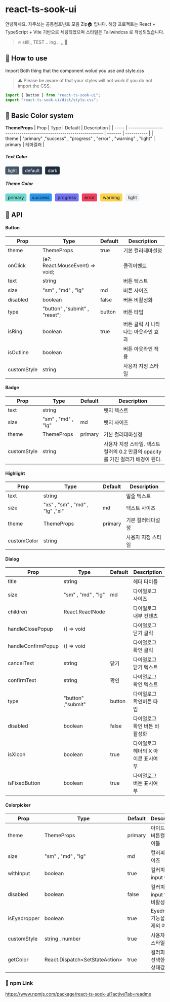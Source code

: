 # react-ts-sook-ui

안녕하세요.
자주쓰는 공통컴포넌트 모음 Zip🏠 입니다.
해당 프로젝트는 React + TypeScript + Vite 기반으로 세팅되었으며
스타일은 Tailwindcss 로 작성되었습니다.

> 🔥 still,, TEST .. ing .. ,, 🫥

## 🤔 How to use

Import Both thing that the component wolud you use and style.css

> ⚠️ Please be aware of that your styles will not work if you do not import the CSS.

```js
import { Button } from "react-ts-sook-ui";
import "react-ts-sook-ui/dist/style.css";
```

## 🎨 Basic Color system

<b>ThemeProps</b>
| Prop | Type | Default | Description |
| ----- | ----------------------------------------------------------------- | ------- | ----------- |
| theme | "primary" ,"success" , "progress" , "error" , "warning" , "light" | primary | 테마컬러 |

##### Text Color

<div style="width:fit-content; display:flex;  gap:10px;">
<span style="text-align:center;border-radius:4px; padding:4px 8px; background-color:#475569; color:white"> light </span>
<span style="text-align:center;border-radius:4px; padding:4px 8px; background-color:#334155; color:white"> default </span>
<span style="text-align:center;border-radius:4px; padding:4px 8px; background-color:#1e293b; color:white"> dark </span>
</div>

##### Theme Color

<div style="width:fit-content; display:flex;  gap:10px;">
<span style="text-align:center; border-radius:4px; padding:4px 8px; background-color:#6ed8cd"> primary </span>
<span style="text-align:center;border-radius:4px; padding:4px 8px; background-color:#2b96ed"> success </span>
<span style="text-align:center;border-radius:4px; padding:4px 8px; background-color:#7374f3"> progress </span>
<span style="text-align:center;border-radius:4px; padding:4px 8px; background-color:#f43f5e"> error </span>
<span style="text-align:center;border-radius:4px; padding:4px 8px; background-color:#fcd34d"> warning </span>
<span style="text-align:center;border-radius:4px; padding:4px 8px; background-color:#edf0f3"> light </span>
</div>

## 🎊 API

#### Button

| Prop        | Type                                               | Default | Description                         |
| ----------- | -------------------------------------------------- | ------- | ----------------------------------- |
| theme       | ThemeProps                                         | true    | 기본 컬러테마설정                   |
| onClick     | (e?: React.MouseEvent<HTMLButtonElement>) => void; |         | 클릭이벤트                          |
| text        | string                                             |         | 버튼 텍스트                         |
| size        | "sm" , "md" , "lg"                                 | md      | 버튼 사이즈                         |
| disabled    | boolean                                            | false   | 버튼 비활성화                       |
| type        | "button" ,"submit" , "reset";                      | button  | 버튼 타입                           |
| isRing      | boolean                                            | true    | 버튼 클릭 시 나타나는 아웃라인 효과 |
| isOutline   | boolean                                            |         | 버튼 아웃라인 적용                  |
| customStyle | string                                             |         | 사용자 지정 스타일                  |

#### Badge

| Prop        | Type               | Default | Description                                                                      |
| ----------- | ------------------ | ------- | -------------------------------------------------------------------------------- |
| text        | string             |         | 뱃지 텍스트                                                                      |
| size        | "sm" , "md" , "lg" | md      | 뱃지 사이즈                                                                      |
| theme       | ThemeProps         | primary | 기본 컬러테마설정                                                                |
| customStyle | string             |         | 사용자 지정 스타일. 텍스트 컬러의 0.2 만큼의 opacity 를 가진 컬러가 배경이 된다. |

#### Highlight

| Prop        | Type                            | Default | Description        |
| ----------- | ------------------------------- | ------- | ------------------ |
| text        | string                          |         | 밑줄 텍스트        |
| size        | "xs" , "sm" , "md" , "lg" ,"xl" | md      | 텍스트 사이즈      |
| theme       | ThemeProps                      | primary | 기본 컬러테마설정  |
| customColor | string                          |         | 사용자 지정 스타일 |

#### Dialog

| Prop               | Type               | Default | Description                         |
| ------------------ | ------------------ | ------- | ----------------------------------- |
| title              | string             |         | 헤더 타이틀                         |
| size               | "sm" , "md" , "lg" | md      | 다이얼로그 사이즈                   |
| children           | React.ReactNode    |         | 다이얼로그 내부 컨텐츠              |
| handleClosePopup   | () => void         |         | 다이얼로그 닫기 클릭                |
| handleConfirmPopup | () => void         |         | 다이얼로그 확인 클릭                |
| cancelText         | string             | 닫기    | 다이얼로그 닫기 텍스트              |
| confirmText        | string             | 확인    | 다이얼로그 확인 텍스트              |
| type               | "button" ,"submit" | button  | 다이얼로그 확인버튼 타입            |
| disabled           | boolean            | false   | 다이얼로그 확인 버튼 비활성화       |
| isXIcon            | boolean            | true    | 다이얼로그 헤더의 X 아이콘 표시여부 |
| isFixedButton      | boolean            | true    | 다이얼로그 버튼 표시여부            |

#### Colorpicker

| Prop         | Type                                  | Default | Description                         |
| ------------ | ------------------------------------- | ------- | ----------------------------------- |
| theme        | ThemeProps                            | primary | 아이드롭퍼 버튼컬러 타이틀          |
| size         | "sm" , "md" , "lg"                    | md      | 컬러피커 사이즈                     |
| withInput    | boolean                               | true    | 컬러피커 input 여부                 |
| disabled     | boolean                               | false   | 컬러피커 input 액션 비활성화        |
| isEyedropper | boolean                               | true    | Eyedropper 기능을 추가/제외 여부    |
| customStyle  | string , number                       | true    | 사용자 지정 스타일                  |
| getColor     | React.Dispatch<SetStateAction<Color>> | true    | 컬러피커에서 선택한 컬러상태값 추출 |

### 🔗 npm Link

https://www.npmjs.com/package/react-ts-sook-ui?activeTab=readme
